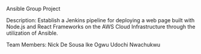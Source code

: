 Ansible Group Project 

Description:
Establish a Jenkins pipeline for deploying a web page built with Node.js and React Frameworks on the AWS Cloud Infrastructure through the utilization of Ansible.

Team Members:
Nick De Sousa
Ike Ogwu
Udochi Nwachukwu
